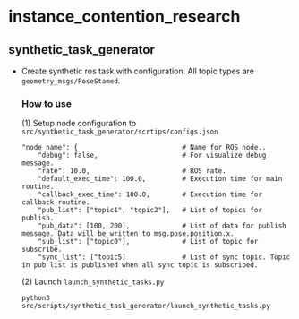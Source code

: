 # instance_contention_research

##  synthetic_task_generator
- Create synthetic ros task with configuration. All topic types are `geometry_msgs/PoseStamed`.
    ### How to use
    (1) Setup node configuration to `src/synthetic_task_generator/scrtips/configs.json`
    ```
    "node_name": {                          # Name for ROS node..
        "debug": false,                     # For visualize debug message.
        "rate": 10.0,                       # ROS rate.
        "default_exec_time": 100.0,         # Execution time for main routine.
        "callback_exec_time": 100.0,        # Execution time for callback routine.
        "pub_list": ["topic1", "topic2"],   # List of topics for publish.
        "pub_data": [100, 200],             # List of data for publish message. Data will be written to msg.pose.position.x.
        "sub_list": ["topic0"],             # List of topic for subscribe.
        "sync_list": ["topic5]              # List of sync topic. Topic in pub list is published when all sync topic is subscribed.
    ```

    
    (2) Launch `launch_synthetic_tasks.py`
    ```
    python3 src/scripts/synthetic_task_generator/launch_synthetic_tasks.py
    ```